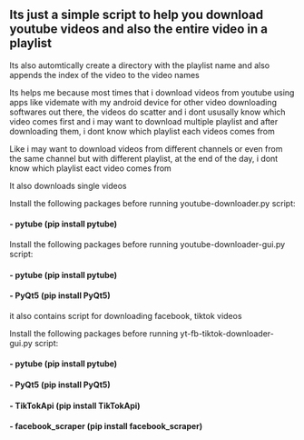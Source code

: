 <h2>Its just a simple script to help you download youtube videos and also the entire video in a playlist</h2>

Its also automtically create a directory with the playlist name and also appends the index of the video to the video names

Its helps me because most times that i download videos from youtube using apps like videmate with my android device for other video downloading softwares out there, the videos do scatter and i dont ususally know which video comes first and i may want to download multiple playlist and after downloading them, i dont know which playlist each videos comes from

Like i may want to download videos from  different channels or even from the same channel but with different playlist, at the end of the day, i dont know which playlist eact video comes from

It also downloads single videos 

Install the following  packages before running youtube-downloader.py script:
<h4>- pytube (pip install pytube)</h4>

Install the following  packages before running youtube-downloader-gui.py script:
<h4>- pytube (pip install pytube)</h4>
<h4>- PyQt5 (pip install PyQt5) </h4>

it also contains script for downloading facebook, tiktok videos

Install the following  packages before running yt-fb-tiktok-downloader-gui.py script:
<h4>- pytube (pip install pytube)</h4>
<h4>- PyQt5 (pip install PyQt5)</h4>
<h4>- TikTokApi (pip install TikTokApi)</h4>
<h4>- facebook_scraper (pip install facebook_scraper)</h4>

